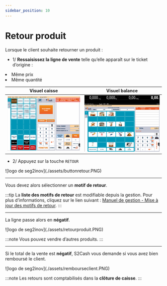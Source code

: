 ```yaml
---
sidebar_position: 10
---
```


# Retour produit

Lorsque le client souhaite retourner un produit :  


- 1/  **Ressaisissez la ligne de vente** telle qu’elle apparaît sur le ticket d’origine :

<li>Même prix</li>
<li>Même quantité</li>

| Visuel caisse | Visuel balance |
|:-----------:|:-----------:|
|![illustration aspect test](./assets/arproduit.PNG) | ![illustration aspect test](./assets/balancepanier.PNG)   |

- 2/  Appuyez sur la touche ```RETOUR```

<div className="contenaireImg">
    ![logo de seg2inov](./assets/buttonretour.PNG)
    </div>

-----------------------

Vous devez alors sélectionner un **motif de retour**. 

:::tip
La **liste des motifs de retour** est modifiable depuis la gestion. Pour plus d’informations, cliquez sur le lien suivant : [Manuel de gestion - Mise à jour des motifs de retour](https://aide.seg2inov.fr/docs/manuel-gestion/gestion-de-caisse/maj-motifs-retour). 
:::

-----------------------

La ligne passe alors en **négatif**.

<div className="contenaireImg">
    ![logo de seg2inov](./assets/retourproduit.PNG)
    </div>

:::note
Vous pouvez vendre d’autres produits. 
:::

----------------

Si le total de la vente est **négatif**, S2Cash vous demande si vous avez bien remboursé le client. 

<div className="contenaireImg">
    ![logo de seg2inov](./assets/rembourseclient.PNG)
    </div>

:::note
Les retours sont comptabilisés dans la **clôture de caisse**.
:::